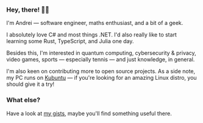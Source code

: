 ### Hey, there! 👋🏼

I'm Andrei — software engineer, maths enthusiast, and a bit of a geek.

I absolutely love C# and most things .NET.
I'd also really like to start learning some Rust, TypeScript, and Julia one day.

Besides this, I'm interested in quantum computing, cybersecurity & privacy,
video games, sports — especially tennis — and just knowledge, in general.

I'm also keen on contributing more to open source projects.
As a side note, my PC runs on [Kubuntu](https://kubuntu.org) —
if you're looking for an amazing Linux distro, you should give it a try!

### What else?

Have a look at [my gists](https://gist.github.com/abalaci),
maybe you'll find something useful there.
